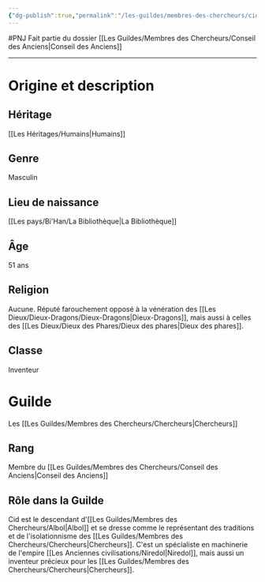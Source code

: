 ```yaml
---
{"dg-publish":true,"permalink":"/les-guildes/membres-des-chercheurs/cid/"}
---
```


#PNJ 
Fait partie du dossier [[Les Guildes/Membres des Chercheurs/Conseil des Anciens\|Conseil des Anciens]]

-------

# Origine et description
## Héritage
[[Les Héritages/Humains\|Humains]]
## Genre
Masculin
## Lieu de naissance
[[Les pays/Bi'Han/La Bibliothèque\|La Bibliothèque]]
## Âge
51 ans
## Religion
Aucune. Réputé farouchement opposé à la vénération des [[Les Dieux/Dieux-Dragons/Dieux-Dragons\|Dieux-Dragons]], mais aussi à celles des [[Les Dieux/Dieux des Phares/Dieux des phares\|Dieux des phares]].
## Classe
Inventeur
# Guilde
Les [[Les Guildes/Membres des Chercheurs/Chercheurs\|Chercheurs]]
## Rang
Membre du [[Les Guildes/Membres des Chercheurs/Conseil des Anciens\|Conseil des Anciens]]
## Rôle dans la Guilde
Cid est le descendant d'[[Les Guildes/Membres des Chercheurs/Albol\|Albol]] et se dresse comme le représentant des traditions et de l'isolationnisme des [[Les Guildes/Membres des Chercheurs/Chercheurs\|Chercheurs]]. C'est un spécialiste en machinerie de l'empire [[Les Anciennes civilisations/Niredol\|Niredol]], mais aussi un inventeur précieux pour les [[Les Guildes/Membres des Chercheurs/Chercheurs\|Chercheurs]].